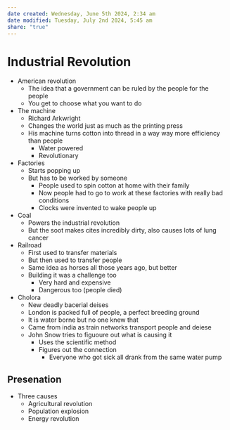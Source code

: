 ```yaml
---
date created: Wednesday, June 5th 2024, 2:34 am
date modified: Tuesday, July 2nd 2024, 5:45 am
share: "true"
---
```


# Industrial Revolution

- American revolution
  - The idea that a government can be ruled by the people for the people
  - You get to choose what you want to do
- The machine
  - Richard Arkwright
  - Changes the world just as much as the printing press
  - His machine turns cotton into thread in a way way more efficiency than people
    - Water powered
    - Revolutionary
- Factories
  - Starts popping up
  - But has to be worked by someone
    - People used to spin cotton at home with their family
    - Now people had to go to work at these factories with really bad conditions
    - Clocks were invented to wake people up
- Coal
  - Powers the industrial revolution
  - But the soot makes cites incredibly dirty, also causes lots of lung cancer
- Railroad
  - First used to transfer materials
  - But then used to transfer people
  - Same idea as horses all those years ago, but better
  - Building it was a challenge too
    - Very hard and expensive
    - Dangerous too (people died)
- Cholora
  - New deadly bacerial deises
  - London is packed full of people, a perfect breeding ground
  - It is water borne but no one knew that
  - Came from india as train networks transport people and deiese
  - John Snow tries to figuoure out what is causing it
    - Uses the scientific method
    - Figures out the connection
      - Everyone who got sick all drank from the same water pump

## Presenation

- Three causes
  - Agricultural revolution
  - Population explosion
  - Energy revolution